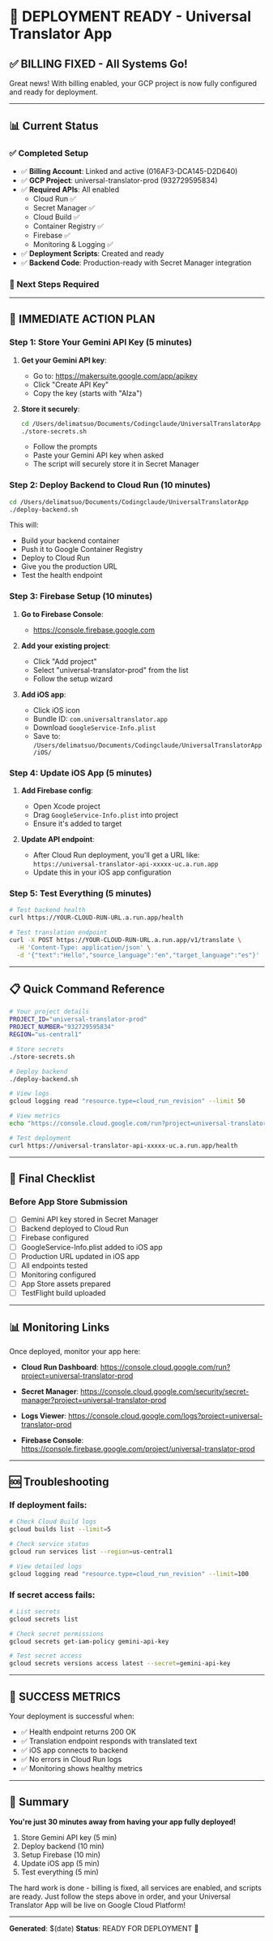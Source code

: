 # 🎉 DEPLOYMENT READY - Universal Translator App

## ✅ BILLING FIXED - All Systems Go!

Great news! With billing enabled, your GCP project is now fully configured and ready for deployment.

---

## 📊 Current Status

### ✅ Completed Setup
- ✅ **Billing Account**: Linked and active (016AF3-DCA145-D2D640)
- ✅ **GCP Project**: universal-translator-prod (932729595834)
- ✅ **Required APIs**: All enabled
  - Cloud Run ✅
  - Secret Manager ✅
  - Cloud Build ✅
  - Container Registry ✅
  - Firebase ✅
  - Monitoring & Logging ✅
- ✅ **Deployment Scripts**: Created and ready
- ✅ **Backend Code**: Production-ready with Secret Manager integration

### 🔄 Next Steps Required

---

## 🚀 IMMEDIATE ACTION PLAN

### Step 1: Store Your Gemini API Key (5 minutes)

1. **Get your Gemini API key**:
   - Go to: https://makersuite.google.com/app/apikey
   - Click "Create API Key" 
   - Copy the key (starts with "AIza")

2. **Store it securely**:
   ```bash
   cd /Users/delimatsuo/Documents/Codingclaude/UniversalTranslatorApp
   ./store-secrets.sh
   ```
   - Follow the prompts
   - Paste your Gemini API key when asked
   - The script will securely store it in Secret Manager

### Step 2: Deploy Backend to Cloud Run (10 minutes)

```bash
cd /Users/delimatsuo/Documents/Codingclaude/UniversalTranslatorApp
./deploy-backend.sh
```

This will:
- Build your backend container
- Push it to Google Container Registry
- Deploy to Cloud Run
- Give you the production URL
- Test the health endpoint

### Step 3: Firebase Setup (10 minutes)

1. **Go to Firebase Console**:
   - https://console.firebase.google.com
   
2. **Add your existing project**:
   - Click "Add project"
   - Select "universal-translator-prod" from the list
   - Follow the setup wizard
   
3. **Add iOS app**:
   - Click iOS icon
   - Bundle ID: `com.universaltranslator.app`
   - Download `GoogleService-Info.plist`
   - Save to: `/Users/delimatsuo/Documents/Codingclaude/UniversalTranslatorApp/iOS/`

### Step 4: Update iOS App (5 minutes)

1. **Add Firebase config**:
   - Open Xcode project
   - Drag `GoogleService-Info.plist` into project
   - Ensure it's added to target

2. **Update API endpoint**:
   - After Cloud Run deployment, you'll get a URL like:
     `https://universal-translator-api-xxxxx-uc.a.run.app`
   - Update this in your iOS app configuration

### Step 5: Test Everything (5 minutes)

```bash
# Test backend health
curl https://YOUR-CLOUD-RUN-URL.a.run.app/health

# Test translation endpoint
curl -X POST https://YOUR-CLOUD-RUN-URL.a.run.app/v1/translate \
  -H 'Content-Type: application/json' \
  -d '{"text":"Hello","source_language":"en","target_language":"es"}'
```

---

## 📋 Quick Command Reference

```bash
# Your project details
PROJECT_ID="universal-translator-prod"
PROJECT_NUMBER="932729595834"
REGION="us-central1"

# Store secrets
./store-secrets.sh

# Deploy backend
./deploy-backend.sh

# View logs
gcloud logging read "resource.type=cloud_run_revision" --limit 50

# View metrics
echo "https://console.cloud.google.com/run?project=universal-translator-prod"

# Test deployment
curl https://universal-translator-api-xxxxx-uc.a.run.app/health
```

---

## 🎯 Final Checklist

### Before App Store Submission
- [ ] Gemini API key stored in Secret Manager
- [ ] Backend deployed to Cloud Run
- [ ] Firebase configured
- [ ] GoogleService-Info.plist added to iOS app
- [ ] Production URL updated in iOS app
- [ ] All endpoints tested
- [ ] Monitoring configured
- [ ] App Store assets prepared
- [ ] TestFlight build uploaded

---

## 📊 Monitoring Links

Once deployed, monitor your app here:

- **Cloud Run Dashboard**: 
  https://console.cloud.google.com/run?project=universal-translator-prod

- **Secret Manager**: 
  https://console.cloud.google.com/security/secret-manager?project=universal-translator-prod

- **Logs Viewer**: 
  https://console.cloud.google.com/logs?project=universal-translator-prod

- **Firebase Console**: 
  https://console.firebase.google.com/project/universal-translator-prod

---

## 🆘 Troubleshooting

### If deployment fails:
```bash
# Check Cloud Build logs
gcloud builds list --limit=5

# Check service status
gcloud run services list --region=us-central1

# View detailed logs
gcloud logging read "resource.type=cloud_run_revision" --limit=100
```

### If secret access fails:
```bash
# List secrets
gcloud secrets list

# Check secret permissions
gcloud secrets get-iam-policy gemini-api-key

# Test secret access
gcloud secrets versions access latest --secret=gemini-api-key
```

---

## 🎉 SUCCESS METRICS

Your deployment is successful when:
- ✅ Health endpoint returns 200 OK
- ✅ Translation endpoint responds with translated text
- ✅ iOS app connects to backend
- ✅ No errors in Cloud Run logs
- ✅ Monitoring shows healthy metrics

---

## 💬 Summary

**You're just 30 minutes away from having your app fully deployed!**

1. Store Gemini API key (5 min)
2. Deploy backend (10 min)
3. Setup Firebase (10 min)
4. Update iOS app (5 min)
5. Test everything (5 min)

The hard work is done - billing is fixed, all services are enabled, and scripts are ready. Just follow the steps above in order, and your Universal Translator App will be live on Google Cloud Platform!

---

**Generated**: $(date)
**Status**: READY FOR DEPLOYMENT 🚀